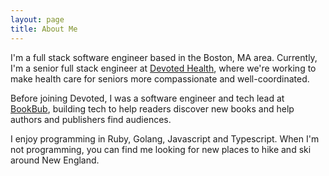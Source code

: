 ```yaml
---
layout: page
title: About Me
---
```


  I'm a full stack software engineer based in the Boston, MA area. Currently, I'm a senior full stack engineer at [Devoted Health](https://www.devoted.com/), where we're working to make health care for seniors
  more compassionate and well-coordinated. 
  
  Before joining Devoted, I was a software engineer and tech lead at [BookBub](https://www.bookbub.com/welcome), building tech to help readers discover new books and help authors and publishers find audiences. 

  I enjoy programming in Ruby, Golang, Javascript and Typescript. When I'm not programming, you can find me looking for new places to hike and ski around New England.